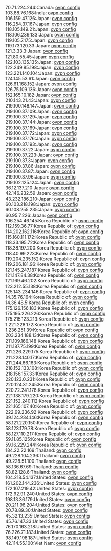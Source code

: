 70.71.224.244:Canada: [ovpn config](vpn/70_71_224_244.ovpn)  
103.88.76.168:India: [ovpn config](vpn/103_88_76_168.ovpn)  
106.159.47.126:Japan: [ovpn config](vpn/106_159_47_126.ovpn)  
116.254.37.167:Japan: [ovpn config](vpn/116_254_37_167.ovpn)  
118.105.149.21:Japan: [ovpn config](vpn/118_105_149_21.ovpn)  
118.106.239.133:Japan: [ovpn config](vpn/118_106_239_133.ovpn)  
119.105.7.175:Japan: [ovpn config](vpn/119_105_7_175.ovpn)  
119.173.120.33:Japan: [ovpn config](vpn/119_173_120_33.ovpn)  
121.3.33.3:Japan: [ovpn config](vpn/121_3_33_3.ovpn)  
121.80.55.45:Japan: [ovpn config](vpn/121_80_55_45.ovpn)  
122.103.135.135:Japan: [ovpn config](vpn/122_103_135_135.ovpn)  
122.249.85.198:Japan: [ovpn config](vpn/122_249_85_198.ovpn)  
123.221.140.104:Japan: [ovpn config](vpn/123_221_140_104.ovpn)  
124.145.53.61:Japan: [ovpn config](vpn/124_145_53_61.ovpn)  
126.61.168.152:Japan: [ovpn config](vpn/126_61_168_152.ovpn)  
126.75.109.136:Japan: [ovpn config](vpn/126_75_109_136.ovpn)  
152.165.10.182:Japan: [ovpn config](vpn/152_165_10_182.ovpn)  
210.143.21.43:Japan: [ovpn config](vpn/210_143_21_43.ovpn)  
219.100.148.147:Japan: [ovpn config](vpn/219_100_148_147.ovpn)  
219.100.37.109:Japan: [ovpn config](vpn/219_100_37_109.ovpn)  
219.100.37.129:Japan: [ovpn config](vpn/219_100_37_129.ovpn)  
219.100.37.144:Japan: [ovpn config](vpn/219_100_37_144.ovpn)  
219.100.37.169:Japan: [ovpn config](vpn/219_100_37_169.ovpn)  
219.100.37.172:Japan: [ovpn config](vpn/219_100_37_172.ovpn)  
219.100.37.176:Japan: [ovpn config](vpn/219_100_37_176.ovpn)  
219.100.37.193:Japan: [ovpn config](vpn/219_100_37_193.ovpn)  
219.100.37.22:Japan: [ovpn config](vpn/219_100_37_22.ovpn)  
219.100.37.223:Japan: [ovpn config](vpn/219_100_37_223.ovpn)  
219.100.37.3:Japan: [ovpn config](vpn/219_100_37_3.ovpn)  
219.100.37.86:Japan: [ovpn config](vpn/219_100_37_86.ovpn)  
219.100.37.87:Japan: [ovpn config](vpn/219_100_37_87.ovpn)  
219.100.37.96:Japan: [ovpn config](vpn/219_100_37_96.ovpn)  
219.102.125.124:Japan: [ovpn config](vpn/219_102_125_124.ovpn)  
36.12.137.210:Japan: [ovpn config](vpn/36_12_137_210.ovpn)  
42.146.232.59:Japan: [ovpn config](vpn/42_146_232_59.ovpn)  
43.232.186.210:Japan: [ovpn config](vpn/43_232_186_210.ovpn)  
60.103.218.198:Japan: [ovpn config](vpn/60_103_218_198.ovpn)  
60.108.255.235:Japan: [ovpn config](vpn/60_108_255_235.ovpn)  
60.95.7.226:Japan: [ovpn config](vpn/60_95_7_226.ovpn)  
106.254.46.145:Korea Republic of: [ovpn config](vpn/106_254_46_145.ovpn)  
112.159.36.77:Korea Republic of: [ovpn config](vpn/112_159_36_77.ovpn)  
114.202.162.116:Korea Republic of: [ovpn config](vpn/114_202_162_116.ovpn)  
115.160.111.172:Korea Republic of: [ovpn config](vpn/115_160_111_172.ovpn)  
118.33.195.72:Korea Republic of: [ovpn config](vpn/118_33_195_72.ovpn)  
118.38.197.200:Korea Republic of: [ovpn config](vpn/118_38_197_200.ovpn)  
118.40.99.223:Korea Republic of: [ovpn config](vpn/118_40_99_223.ovpn)  
119.204.235.152:Korea Republic of: [ovpn config](vpn/119_204_235_152.ovpn)  
119.206.181.96:Korea Republic of: [ovpn config](vpn/119_206_181_96.ovpn)  
121.145.247.187:Korea Republic of: [ovpn config](vpn/121_145_247_187.ovpn)  
121.147.84.38:Korea Republic of: [ovpn config](vpn/121_147_84_38.ovpn)  
121.169.46.202:Korea Republic of: [ovpn config](vpn/121_169_46_202.ovpn)  
123.212.55.138:Korea Republic of: [ovpn config](vpn/123_212_55_138.ovpn)  
125.143.234.146:Korea Republic of: [ovpn config](vpn/125_143_234_146.ovpn)  
14.35.76.164:Korea Republic of: [ovpn config](vpn/14_35_76_164.ovpn)  
14.36.48.5:Korea Republic of: [ovpn config](vpn/14_36_48_5.ovpn)  
175.126.156.183:Korea Republic of: [ovpn config](vpn/175_126_156_183.ovpn)  
175.195.226.226:Korea Republic of: [ovpn config](vpn/175_195_226_226.ovpn)  
175.215.123.213:Korea Republic of: [ovpn config](vpn/175_215_123_213.ovpn)  
1.221.228.172:Korea Republic of: [ovpn config](vpn/1_221_228_172.ovpn)  
1.236.251.39:Korea Republic of: [ovpn config](vpn/1_236_251_39.ovpn)  
203.234.188.13:Korea Republic of: [ovpn config](vpn/203_234_188_13.ovpn)  
211.109.166.148:Korea Republic of: [ovpn config](vpn/211_109_166_148.ovpn)  
211.187.75.199:Korea Republic of: [ovpn config](vpn/211_187_75_199.ovpn)  
211.226.229.175:Korea Republic of: [ovpn config](vpn/211_226_229_175.ovpn)  
211.228.140.17:Korea Republic of: [ovpn config](vpn/211_228_140_17.ovpn)  
211.244.66.163:Korea Republic of: [ovpn config](vpn/211_244_66_163.ovpn)  
218.152.133.108:Korea Republic of: [ovpn config](vpn/218_152_133_108.ovpn)  
218.156.157.33:Korea Republic of: [ovpn config](vpn/218_156_157_33.ovpn)  
220.123.0.231:Korea Republic of: [ovpn config](vpn/220_123_0_231.ovpn)  
220.124.31.245:Korea Republic of: [ovpn config](vpn/220_124_31_245.ovpn)  
220.72.241.178:Korea Republic of: [ovpn config](vpn/220_72_241_178.ovpn)  
221.138.179.220:Korea Republic of: [ovpn config](vpn/221_138_179_220.ovpn)  
221.152.240.112:Korea Republic of: [ovpn config](vpn/221_152_240_112.ovpn)  
221.165.107.40:Korea Republic of: [ovpn config](vpn/221_165_107_40.ovpn)  
222.99.236.92:Korea Republic of: [ovpn config](vpn/222_99_236_92.ovpn)  
39.124.234.146:Korea Republic of: [ovpn config](vpn/39_124_234_146.ovpn)  
58.121.220.150:Korea Republic of: [ovpn config](vpn/58_121_220_150.ovpn)  
58.123.179.78:Korea Republic of: [ovpn config](vpn/58_123_179_78.ovpn)  
58.127.110.217:Korea Republic of: [ovpn config](vpn/58_127_110_217.ovpn)  
59.11.85.125:Korea Republic of: [ovpn config](vpn/59_11_85_125.ovpn)  
59.16.229.244:Korea Republic of: [ovpn config](vpn/59_16_229_244.ovpn)  
184.22.22.169:Thailand: [ovpn config](vpn/184_22_22_169.ovpn)  
49.228.104.236:Thailand: [ovpn config](vpn/49_228_104_236.ovpn)  
49.228.51.100:Thailand: [ovpn config](vpn/49_228_51_100.ovpn)  
58.136.67.69:Thailand: [ovpn config](vpn/58_136_67_69.ovpn)  
58.82.128.6:Thailand: [ovpn config](vpn/58_82_128_6.ovpn)  
104.218.54.137:United States: [ovpn config](vpn/104_218_54_137.ovpn)  
161.202.144.236:United States: [ovpn config](vpn/161_202_144_236.ovpn)  
172.107.219.42:United States: [ovpn config](vpn/172_107_219_42.ovpn)  
172.92.91.240:United States: [ovpn config](vpn/172_92_91_240.ovpn)  
198.13.36.179:United States: [ovpn config](vpn/198_13_36_179.ovpn)  
20.211.96.204:United States: [ovpn config](vpn/20_211_96_204.ovpn)  
20.78.89.30:United States: [ovpn config](vpn/20_78_89_30.ovpn)  
45.32.13.235:United States: [ovpn config](vpn/45_32_13_235.ovpn)  
45.76.147.33:United States: [ovpn config](vpn/45_76_147_33.ovpn)  
76.170.163.218:United States: [ovpn config](vpn/76_170_163_218.ovpn)  
76.226.71.183:United States: [ovpn config](vpn/76_226_71_183.ovpn)  
98.149.198.187:United States: [ovpn config](vpn/98_149_198_187.ovpn)  
42.114.55.100:Viet Nam: [ovpn config](vpn/42_114_55_100.ovpn)  
